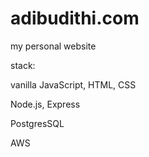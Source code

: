 # adibudithi.com
my personal website

stack:

vanilla JavaScript, HTML, CSS

Node.js, Express

PostgresSQL

AWS